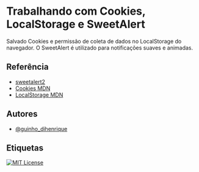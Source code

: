 
# Trabalhando com Cookies, LocalStorage e SweetAlert

Salvado Cookies e permissão de coleta de dados no LocalStorage do navegador. O SweetAlert é utilizado para notificações suaves e animadas.

## Referência

 - [sweetalert2](https://sweetalert2.github.io/)
 - [Cookies MDN](https://developer.mozilla.org/pt-BR/docs/Web/HTTP/Cookies)
 - [LocalStorage MDN](https://developer.mozilla.org/pt-BR/docs/Web/API/Storage/getItem)


## Autores

- [@guinho_dihenrique](https://www.instagram.com/guinho_dihenrique/)


## Etiquetas


[![MIT License](https://img.shields.io/badge/License-MIT-green.svg)](https://choosealicense.com/licenses/mit/)



